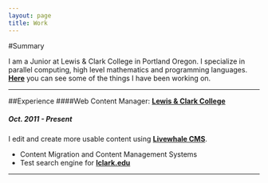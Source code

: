```yaml
---
layout: page
title: Work
---
```

#Summary

I am a Junior at Lewis & Clark College in Portland Oregon. I specialize in parallel computing, high level mathematics and programming languages. [**Here**](/projects) you can see some of the things I have been working on.

---
##Experience
####Web Content Manager: [**Lewis & Clark College**](http://lclark.edu)
##### Oct. 2011 - Present
I edit and create more usable content using [**Livewhale CMS**](http://livewhale.com/).
+ Content Migration and Content Management Systems
+ Test search engine for [**lclark.edu**](http://search.apps.lclark.edu)
---




